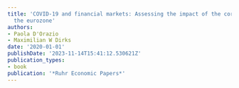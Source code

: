 ```yaml
---
title: 'COVID-19 and financial markets: Assessing the impact of the coronavirus on
  the eurozone'
authors:
- Paola D'Orazio
- Maximilian W Dirks
date: '2020-01-01'
publishDate: '2023-11-14T15:41:12.530621Z'
publication_types:
- book
publication: '*Ruhr Economic Papers*'
---
```

